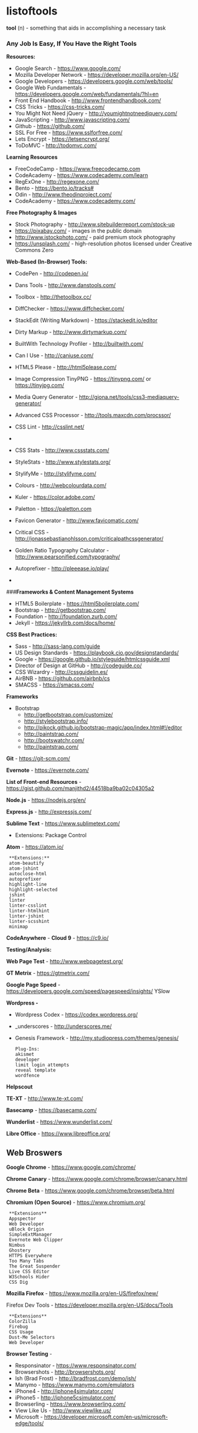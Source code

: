 # listoftools

**tool** (n) -  something that aids in accomplishing a necessary task

### Any Job Is Easy, If You Have the Right Tools

**Resources:**

-   Google Search - https://www.google.com/
-   Mozilla Developer Network - https://developer.mozilla.org/en-US/
-   Google Developers - https://developers.google.com/web/tools/
-   Google Web Fundamentals - https://developers.google.com/web/fundamentals/?hl=en
-   Front End Handbook - http://www.frontendhandbook.com/
-   CSS Tricks - https://css-tricks.com/
-   You Might Not Need jQuery - http://youmightnotneedjquery.com/
-   JavaScripting - http://www.javascripting.com/
-   Github - https://github.com/
-   SSL For Free - https://www.sslforfree.com/
-   Lets Encrypt - https://letsencrypt.org/
-   ToDoMVC - http://todomvc.com/

**Learning Resources**

-  FreeCodeCamp - https://www.freecodecamp.com
-  CodeAcademy - https://www.codecademy.com/learn
-  RegExOne - http://regexone.com/
-  Bento - https://bento.io/tracks#
-  Odin - http://www.theodinproject.com/
-  CodeAcademy - https://www.codecademy.com/

**Free Photography & Images**

-   Stock Photography - http://www.sitebuilderreport.com/stock-up
-	https://pixabay.com/ -
images in the public domain
-	http://www.istockphoto.com/ -
paid premium stock photography
-	https://unsplash.com/ - high-resolution photos licensed under Creative Commons Zero

**Web-Based (In-Browser) Tools:**

-   CodePen - http://codepen.io/
-   Dans Tools - http://www.danstools.com/
-   Toolbox - http://thetoolbox.cc/
-   DiffChecker - https://www.diffchecker.com/
-   StackEdit (Writing Markdown) - https://stackedit.io/editor
-   Dirty Markup - http://www.dirtymarkup.com/
-   BuiltWith Technology Profiler - http://builtwith.com/
-   Can I Use - http://caniuse.com/
-   HTML5 Please - http://html5please.com/
-   Image Compression TinyPNG - https://tinypng.com/ or https://tinyjpg.com/
-	Media Query Generator - http://giona.net/tools/css3-mediaquery-generator/
-	Advanced CSS Processor - http://tools.maxcdn.com/procssor/
-	CSS Lint - http://csslint.net/
-

-   CSS Stats - http://www.cssstats.com/
-   StyleStats - http://www.stylestats.org/
-   StylifyMe - http://stylifyme.com/
-   Colours - http://webcolourdata.com/
-   Kuler - https://color.adobe.com/
-	Paletton  - https://paletton.com
-	Favicon Generator - http://www.favicomatic.com/
-	Critical CSS - http://jonassebastianohlsson.com/criticalpathcssgenerator/
-	Golden Ratio Typography Calculator - http://www.pearsonified.com/typography/
-	Autoprefixer - http://pleeease.io/play/
-


###**Frameworks & Content Management Systems**

-   HTML5 Boilerplate - https://html5boilerplate.com/
-   Bootstrap - http://getbootstrap.com/
-   Foundation - http://foundation.zurb.com/
-   Jekyll - https://jekyllrb.com/docs/home/

**CSS Best Practices:**

-   Sass - http://sass-lang.com/guide
-   US Design Standards - https://playbook.cio.gov/designstandards/
-   Google - https://google.github.io/styleguide/htmlcssguide.xml
-   Director of Design at GitHub - http://codeguide.co/
-   CSS Wizardry - http://cssguidelin.es/
-   AirBNB - https://github.com/airbnb/cs
-   SMACSS - https://smacss.com/

**Frameworks**

-	Bootstrap
	-	http://getbootstrap.com/customize/
	-	http://stylebootstrap.info/
	-	http://pikock.github.io/bootstrap-magic/app/index.html#!/editor
	-	http://paintstrap.com/
	-	http://bootswatchr.com/
	-	http://paintstrap.com/

**Git** - https://git-scm.com/

**Evernote** - https://evernote.com/

**List of Front-end Resources** - https://gist.github.com/manjithd2/44518ba9ba02c04305a2

**Node.js** - https://nodejs.org/en/

**Express.js** - http://expressjs.com/


**Sublime Text** -  https://www.sublimetext.com/

-   Extensions:
    Package Control

**Atom** - https://atom.io/

     **Extensions:**
     atom-beautify
     atom-jshint
     autoclose-html
     autoprefixer
     highlight-line
     highlight-selected
     jshint
     linter
     linter-csslint
     linter-htmlhint
     linter-jshint
     linter-scsshint
     minimap

**CodeAnywhere** -
**Cloud 9** - https://c9.io/

**Testing/Analysis:**

**Web Page Test** - http://www.webpagetest.org/

**GT Metrix** - https://gtmetrix.com/

**Google Page Speed** - https://developers.google.com/speed/pagespeed/insights/
YSlow

**Wordpress -**

- Wordpress Codex - https://codex.wordpress.org/
- _underscores - http://underscores.me/
- Genesis Framework - http://my.studiopress.com/themes/genesis/

      Plug-Ins:
      akismet
      developer
      limit login attempts
      reveal template
      wordfence

**Helpscout**

**TE-XT** - http://www.te-xt.com/



**Basecamp** - https://basecamp.com/

**Wunderlist** - https://www.wunderlist.com/

**Libre Office** - https://www.libreoffice.org/

## **Web Broswers**

**Google Chrome** - https://www.google.com/chrome/

**Chrome Canary** - https://www.google.com/chrome/browser/canary.html

**Chrome Beta** - https://www.google.com/chrome/browser/beta.html

**Chromium (Open Source)** - https://www.chromium.org/

     **Extensions**
     Appspector
     Web Developer
     uBlock Origin
     SimpleExtManager
     Evernote Web Clipper
     Nimbus
     Ghostery
     HTTPS Everywhere
     Too Many Tabs
     The Great Suspender
     Live CSS Editor
     W3Schools Hider
     CSS Dig

**Mozilla Firefox** - https://www.mozilla.org/en-US/firefox/new/

Firefox Dev Tools - https://developer.mozilla.org/en-US/docs/Tools

     **Extensions**
     ColorZilla
     Firebug
     CSS Usage
     Dust-Me Selectors
     Web Developer

**Browser Testing** -

-   Responsinator - https://www.responsinator.com/
-   Browsershots - http://browsershots.org/
-   Ish (Brad Frost) - http://bradfrost.com/demo/ish/
-   Manymo - https://www.manymo.com/emulators
-   iPhone4 - http://iphone4simulator.com/
-   iPhone5 - http://iphone5csimulator.com/
-   Browserling - https://www.browserling.com/
-   View Like Us - http://www.viewlike.us/
-   Microsoft - https://developer.microsoft.com/en-us/microsoft-edge/tools/
